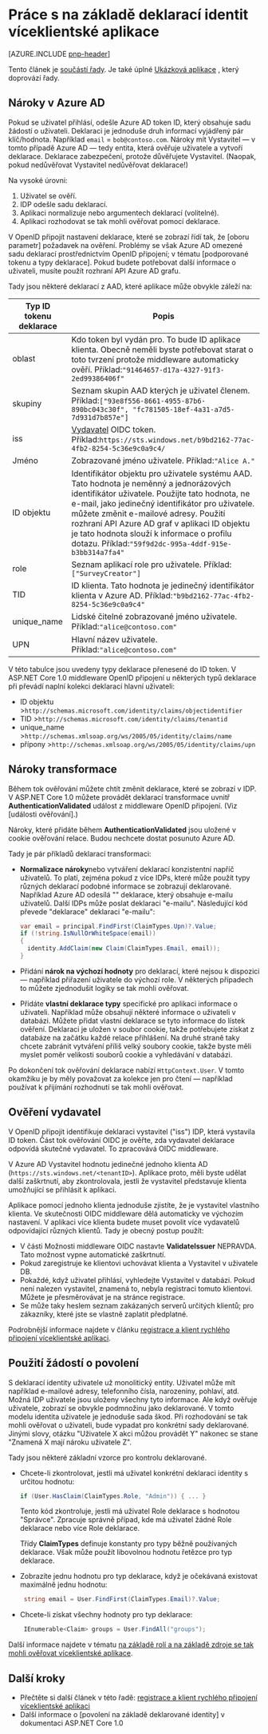 <properties
   pageTitle="Práce s identitami založených na deklaraci identity v aplikacích víceklientské | Microsoft Azure"
   description="Způsob použití deklarace pro ověření Vystavitel a ověření"
   services=""
   documentationCenter="na"
   authors="MikeWasson"
   manager="roshar"
   editor=""
   tags=""/>

<tags
   ms.service="guidance"
   ms.devlang="dotnet"
   ms.topic="article"
   ms.tgt_pltfrm="na"
   ms.workload="na"
   ms.date="05/23/2016"
   ms.author="mwasson"/>

# <a name="working-with-claims-based-identities-in-multitenant-applications"></a>Práce s na základě deklarací identit víceklientské aplikace

[AZURE.INCLUDE [pnp-header](../../includes/guidance-pnp-header-include.md)]

Tento článek je [součástí řady]. Je také úplné [Ukázková aplikace] , který doprovází řady.

## <a name="claims-in-azure-ad"></a>Nároky v Azure AD

Pokud se uživatel přihlásí, odešle Azure AD token ID, který obsahuje sadu žádostí o uživateli. Deklaraci je jednoduše druh informací vyjádřený pár klíč/hodnota. Například `email` = `bob@contoso.com`.  Nároky mít Vystavitel &mdash; v tomto případě Azure AD &mdash; tedy entita, která ověřuje uživatele a vytvoří deklarace. Deklarace zabezpečení, protože důvěřujete Vystavitel. (Naopak, pokud nedůvěřovat Vystavitel nedůvěřovat deklarace!)

Na vysoké úrovni:

1.  Uživatel se ověří.
2.  IDP odešle sadu deklarací.
3.  Aplikaci normalizuje nebo argumentech deklarací (volitelné).
4.  Aplikaci rozhodovat se tak mohli ověřovat pomocí deklarace.

V OpenID připojit nastavení deklarace, které se zobrazí řídí tak, že [oboru parametr] požadavek na ověření. Problémy se však Azure AD omezené sadu deklarací prostřednictvím OpenID připojení; v tématu [podporované tokenu a typy deklarace]. Pokud budete potřebovat další informace o uživateli, musíte použít rozhraní API Azure AD grafu.

Tady jsou některé deklarací z AAD, které aplikace může obvykle záleží na:

Typ ID tokenu deklarace |    Popis
-----------------------|--------------
oblast | Kdo token byl vydán pro. To bude ID aplikace klienta. Obecně neměli byste potřebovat starat o toto tvrzení protože middleware automaticky ověří. Příklad:`"91464657-d17a-4327-91f3-2ed99386406f"`
skupiny   | Seznam skupin AAD kterých je uživatel členem. Příklad:`["93e8f556-8661-4955-87b6-890bc043c30f", "fc781505-18ef-4a31-a7d5-7d931d7b857e"]`
iss  | [Vydavatel] OIDC token. Příklad:`https://sts.windows.net/b9bd2162-77ac-4fb2-8254-5c36e9c0a9c4/`
Jméno    | Zobrazované jméno uživatele. Příklad:`"Alice A."`
ID objektu | Identifikátor objektu pro uživatele systému AAD. Tato hodnota je neměnný a jednorázových identifikátor uživatele. Použijte tato hodnota, ne e-mail, jako jedinečný identifikátor pro uživatele. můžete změnit e-mailové adresy. Použití rozhraní API Azure AD graf v aplikaci ID objektu je tato hodnota slouží k informace o profilu dotazu. Příklad:`"59f9d2dc-995a-4ddf-915e-b3bb314a7fa4"`
role   | Seznam aplikací role pro uživatele. Příklad:`["SurveyCreator"]`
TID | ID klienta. Tato hodnota je jedinečný identifikátor klienta v Azure AD. Příklad:`"b9bd2162-77ac-4fb2-8254-5c36e9c0a9c4"`
unique_name | Lidské čitelné zobrazované jméno uživatele. Příklad:`"alice@contoso.com"`
UPN | Hlavní název uživatele. Příklad:`"alice@contoso.com"`

V této tabulce jsou uvedeny typy deklarace přenesené do ID token. V ASP.NET Core 1.0 middleware OpenID připojení u některých typů deklarace při převádí naplní kolekci deklarací hlavní uživateli:

-   ID objektu >`http://schemas.microsoft.com/identity/claims/objectidentifier`
-   TID >`http://schemas.microsoft.com/identity/claims/tenantid`
-   unique_name >`http://schemas.xmlsoap.org/ws/2005/05/identity/claims/name`
-   přípony >`http://schemas.xmlsoap.org/ws/2005/05/identity/claims/upn`

## <a name="claims-transformations"></a>Nároky transformace

Během tok ověřování můžete chtít změnit deklarace, které se zobrazí v IDP. V ASP.NET Core 1.0 můžete provádět deklarací transformace uvnitř **AuthenticationValidated** událost z middleware OpenID připojení. (Viz [události ověřování].)

Nároky, které přidáte během **AuthenticationValidated** jsou uložené v cookie ověřování relace. Budou nechcete dostat posunuto Azure AD.

Tady je pár příkladů deklarací transformaci:

-   **Normalizace nároky**nebo vytváření deklarací konzistentní napříč uživatelů. To platí, zejména pokud z více IDPs, které může použít typy různých deklarací podobné informace se zobrazují deklarované.
Například Azure AD odesílá "" deklarace, který obsahuje e-mailu uživatelů. Další IDPs může poslat deklaraci "e-mailu". Následující kód převede "deklarace" deklaraci "e-mailu":

    ```csharp
    var email = principal.FindFirst(ClaimTypes.Upn)?.Value;
    if (!string.IsNullOrWhiteSpace(email))
    {
      identity.AddClaim(new Claim(ClaimTypes.Email, email));
    }
    ```

- Přidání **nárok na výchozí hodnoty** pro deklarací, které nejsou k dispozici &mdash; například přiřazení uživatele do výchozí role. V některých případech to můžete zjednodušit logiky se tak mohli ověřovat.
- Přidáte **vlastní deklarace typy** specifické pro aplikaci informace o uživateli. Například může obsahují některé informace o uživateli v databázi. Můžete přidat vlastní deklarace se tyto informace do lístek ověření. Deklaraci je uložen v soubor cookie, takže potřebujete získat z databáze na začátku každé relace přihlášení. Na druhé straně taky chcete zabránit vytváření příliš velký soubory cookie, takže byste měli myslet poměr velikosti souborů cookie a vyhledávání v databázi.   

Po dokončení tok ověřování deklarace nabízí `HttpContext.User`. V tomto okamžiku je by měly považovat za kolekce jen pro čtení &mdash; například používat k přijímání rozhodnutí se tak mohli ověřovat.

## <a name="issuer-validation"></a>Ověření vydavatel
V OpenID připojit identifikuje deklaraci vystavitel ("iss") IDP, která vystavila ID token. Část tok ověřování OIDC je ověřte, zda vydavatel deklarace odpovídá skutečné vydavatel. To zpracovává OIDC middleware.

V Azure AD Vystavitel hodnotu jedinečné jednoho klienta AD (`https://sts.windows.net/<tenantID>`). Aplikace proto, měli byste udělat další zaškrtnutí, aby zkontrolovala, jestli že vystavitel představuje klienta umožňující se přihlásit k aplikaci.

Aplikace pomocí jednoho klienta jednoduše zjistíte, že je vystavitel vlastního klienta. Ve skutečnosti OIDC middleware dělá automaticky ve výchozím nastavení. V aplikaci více klienta budete muset povolit více vydavatelů odpovídající různých klientů. Tady je obecný postup použít:

-   V části Možnosti middleware OIDC nastavte **ValidateIssuer** NEPRAVDA. Tato možnost vypne automatické zaškrtnutí.
-   Pokud zaregistruje ke klientovi uchovávat klienta a Vystavitel v uživatele DB.
-   Pokaždé, když uživatel přihlásí, vyhledejte Vystavitel v databázi. Pokud není nalezen vystavitel, znamená to, nebyla registraci tomuto klientovi. Můžete je přesměrovávat je na stránce registrace.
-  Se může taky heslem seznam zakázaných serverů určitých klientů; pro zákazníky, které jste se vlastně zaplatit předplatné.

Podrobnější informace najdete v článku [registrace a klient rychlého připojení víceklientské aplikaci][signup].

## <a name="using-claims-for-authorization"></a>Použití žádostí o povolení

S deklarací identity uživatele už monolitický entity. Uživatel může mít například e-mailové adresy, telefonního čísla, narozeniny, pohlaví, atd. Možná IDP uživatele jsou uloženy všechny tyto informace. Ale když ověřuje uživatele, zobrazí se obvykle podmnožinu jako deklarované. V tomto modelu identita uživatele je jednoduše sada škod. Při rozhodování se tak mohli ověřovat o uživateli, bude vypadat pro konkrétní sady deklarované. Jinými slovy, otázku "Uživatele X akci můžou provádět Y" nakonec se stane "Znamená X mají nároku uživatele Z".

Tady jsou některé základní vzorce pro kontrolu deklarované.

-  Chcete-li zkontrolovat, jestli má uživatel konkrétní deklaraci identity s určitou hodnotu:

    ```csharp
    if (User.HasClaim(ClaimTypes.Role, "Admin")) { ... }
    ```
    Tento kód zkontroluje, jestli má uživatel Role deklarace s hodnotou "Správce". Zpracuje správně případ, kde má uživatel žádné Role deklarace nebo více Role deklarace.

    Třídy **ClaimTypes** definuje konstanty pro typy běžně používaných deklarace. Však může použít libovolnou hodnotu řetězce pro typ deklarace.

-   Zobrazíte jednu hodnotu pro typ deklarace, když je očekávaná existovat maximálně jednu hodnotu:
    ```csharp
     string email = User.FindFirst(ClaimTypes.Email)?.Value;
    ```
-   Chcete-li získat všechny hodnoty pro typ deklarace:

    ```csharp
     IEnumerable<Claim> groups = User.FindAll("groups");
    ```

Další informace najdete v tématu [na základě rolí a na základě zdroje se tak mohli ověřovat víceklientské aplikace][authorization].

## <a name="next-steps"></a>Další kroky

- Přečtěte si další článek v této řadě: [registrace a klient rychlého připojení víceklientské aplikaci][signup]
- Další informace o [povolení na základě deklarované identity] v dokumentaci ASP.NET Core 1.0

<!-- Links -->
[součástí řady]: guidance-multitenant-identity.md
[obor parametrů]: http://nat.sakimura.org/2012/01/26/scopes-and-claims-in-openid-connect/
[Podporované Token a typy deklarací]: ../active-directory/active-directory-token-and-claims.md
[Vydavatel]: http://openid.net/specs/openid-connect-core-1_0.html#IDToken
[Ověřování události]: guidance-multitenant-identity-authenticate.md#authentication-events
[signup]: guidance-multitenant-identity-signup.md
[Ověřování na základě deklarací]: https://docs.asp.net/en/latest/security/authorization/claims.html
[Ukázková aplikace]: https://github.com/Azure-Samples/guidance-identity-management-for-multitenant-apps
[authorization]: guidance-multitenant-identity-authorize.md
